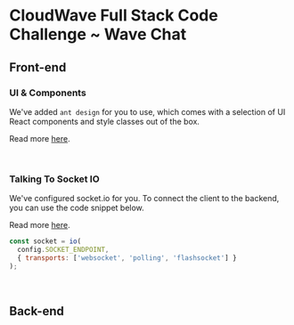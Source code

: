 # CloudWave Full Stack Code Challenge ~ Wave Chat

## Front-end
### UI & Components
We've added `ant design` for you to use, which comes with a selection of UI React components and style classes out of the box.

Read more [here](https://ant.design/).

&nbsp;
### Talking To Socket IO
We've configured socket.io for you. To connect the client to the backend, you can use the code snippet below.

Read more [here](https://socket.io/).

```js
const socket = io(
  config.SOCKET_ENDPOINT,
  { transports: ['websocket', 'polling', 'flashsocket'] }
);
```

&nbsp;
## Back-end